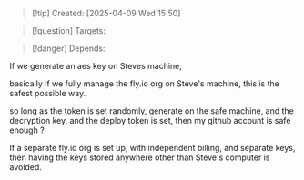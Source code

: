 
>[!tip] Created: [2025-04-09 Wed 15:50]

>[!question] Targets: 

>[!danger] Depends: 

If we generate an aes key on Steves machine, 

basically if we fully manage the fly.io org on Steve's machine, this is the safest possible way.

so long as the token is set randomly, generate on the safe machine, and the decryption key, and the deploy token is set, then my github account is safe enough ?

If a separate fly.io org is set up, with independent billing, and separate keys, then having the keys stored anywhere other than Steve's computer is avoided.

